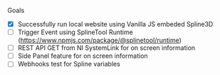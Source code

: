 Goals

- [x] Successfully run local website using Vanilla JS embeded Spline3D
- [ ] Trigger Event using SplineTool Runtime (https://www.npmjs.com/package/@splinetool/runtime)
- [ ] REST API GET from NI SystemLink for on screen information
- [ ] Side Panel feature for on screen information
- [ ] Webhooks test for Spline variables
